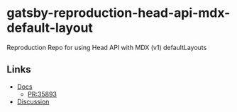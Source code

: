 # gatsby-reproduction-head-api-mdx-default-layout

Reproduction Repo for using Head API with MDX (v1) defaultLayouts

## Links

- [Docs](https://github.com/gatsbyjs/gatsby/blob/feat/mdx-v2-docs/docs/docs/how-to/routing/mdx.md)
  - [PR:35893](https://github.com/gatsbyjs/gatsby/pull/35893)
- [Discussion](https://github.com/gatsbyjs/gatsby/discussions/25068)
